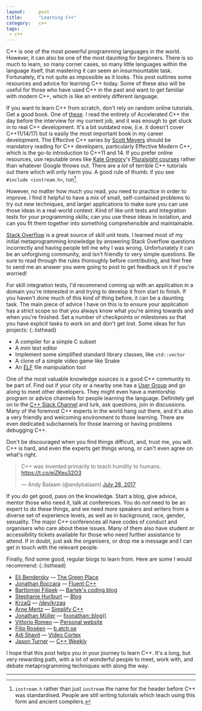 ```yaml
---
layout:     post
title:      "Learning C++"
category:   c++
tags:
 - c++
---
```


C++ is one of the most powerful programming languages in the world. However, it can also be one of the most daunting for beginners. There is so much to learn, so many corner cases, so many little languages within the language itself, that mastering it can seem an insurmountable task. Fortunately, it's not quite as impossible as it looks. This post outlines some resources and advice for learning C++ today. Some of these also will be useful for those who have used C++ in the past and want to get familiar with modern C++, which is like an entirely different language.

If you want to learn C++ from scratch, don't rely on random online tutorials. Get a good book. One of [these](https://stackoverflow.com/questions/388242/the-definitive-c-book-guide-and-list). I read the entirety of Accelerated C++ the day before the interview for my current job, and it was enough to get stuck in to real C++ development. It's a bit outdated now, (i.e. it doesn't cover C++11/14/17) but is easily the most important book in my career development. The Effective C++ series by [Scott Meyers](https://twitter.com/Scott__Meyers) should be mandatory reading for C++ developers, particularly Effective Modern C++, which is the go-to introduction to C++11 and 14. If you prefer online resources, use reputable ones like [Kate Gregory](https://twitter.com/gregcons)'s [Pluralsight courses](https://www.pluralsight.com/authors/kate-gregory) rather than whatever Google throws out. There are a *lot* of terrible C++ tutorials out there which will only harm you. A good rule of thumb: if you see `#include <iostream.h>`, run[^1].

[^1]: `iostream.h` rather than just `iostream` the name for the header before C++ was standardised. People are still writing tutorials which teach using this form and ancient compilers.

However, no matter how much you read, you need to practice in order to improve. I find it helpful to have a mix of small, self-contained problems to try out new techniques, and larger applications to make sure you can use those ideas in a real-world context. Kind of like unit tests and integration tests for your programming skills; can you use these ideas in isolation, and can you fit them together into something comprehensible and maintainable.

[Stack Overflow](https://stackoverflow.com/) is a great source of skill unit tests. I learned most of my initial metaprogramming knowledge by answering Stack Overflow questions incorrectly and having people tell me why I was wrong. Unfortunately it can be an unforgiving community, and isn't friendly to very simple questions. Be sure to read through the rules thoroughly before contributing, and feel free to send me an answer you were going to post to get feedback on it if you're worried!

For skill integration tests, I'd recommend coming up with an application in a domain you're interested in and trying to develop it from start to finish. If you haven't done much of this kind of thing before, it can be a daunting task. The main piece of advice I have on this is to ensure your application has a strict scope so that you always know what you're aiming towards and when you're finished. Set a number of checkpoints or milestones so that you have explicit tasks to work on and don't get lost. Some ideas for fun projects:
{:.listhead}

* A compiler for a simple C subset
* A mini text editor
* Implement some simplified standard library classes, like `std::vector`
* A clone of a simple video game like Snake
* An [ELF](https://en.wikipedia.org/wiki/Executable_and_Linkable_Format) file manipulation tool

One of the most valuable knowledge sources is a good C++ community to be part of. Find out if your city or a nearby one has a [User Group](https://meetingcpp.com/index.php/user-groups.html) and go along to meet other developers. They might even have a mentorship program or advice channels for people learning the language. Definitely get on to the [C++ Slack Channel](https://cpplang.now.sh/) and lurk, ask questions, join in discussions. Many of the foremost C++ experts in the world hang out there, and it's also a very friendly and welcoming environment to those learning. There are even dedicated subchannels for those learning or having problems debugging C++.

Don't be discouraged when you find things difficult, and, trust me, you will. C++ is hard, and even the experts get things wrong, or can't even agree on what's right.

<blockquote class="twitter-tweet" data-lang="en"><p lang="en" dir="ltr">C++ was invented primarily to teach humility to humans. <a href="https://t.co/ejZKeu32O3">https://t.co/ejZKeu32O3</a></p>&mdash; Andy Balaam (@andybalaam) <a href="https://twitter.com/andybalaam/status/890856460028178432">July 28, 2017</a></blockquote>
<script async src="//platform.twitter.com/widgets.js" charset="utf-8"></script>

If you *do* get good, pass on the knowledge. Start a blog, give advice, mentor those who need it, talk at conferences. You do *not* need to be an expert to do these things, and we need more speakers and writers from a diverse set of experience levels, as well as in background, race, gender, sexuality. The major C++ conferences all have codes of conduct and organisers who care about these issues. Many of them also have student or accessibility tickets available for those who need further assistance to attend. If in doubt, just ask the organisers, or drop me a message and I can get in touch with the relevant people.

Finally, find some good, regular blogs to learn from. Here are some I would recommend:
{:.listhead}

* [Eli Bendersky](https://twitter.com/elibendersky) &mdash; [The Green Place](http://eli.thegreenplace.net/)
* [Jonathan Boccara](https://twitter.com/JoBoccara) &mdash; [Fluent C++](http://www.fluentcpp.com/)
* [Bartlomiej Filipek](https://twitter.com/fenbf) &mdash; [Bartek's coding blog](http://www.bfilipek.com/)
* [Stephanie Hurlburt](https://twitter.com/sehurlburt) &mdash; [Blog](http://stephaniehurlburt.com/blog-archive/)
* [KrzaQ](https://twitter.com/KrzaQ2) &mdash; [/dev/krzaq](https://dev.krzaq.cc/)
* [Arne Mertz](https://twitter.com/arne_mertz) &mdash; [Simplify C++](http://arne-mertz.de/)
* [Jonathan Müller](https://twitter.com/foonathan) &mdash; [foonathan::blog()](http://foonathan.net/)
* [Vittorio Romeo](https://twitter.com/supahvee1234) &mdash; [Personal website](http://vittorioromeo.info/)
* [Filip Roséen](https://twitter.com/aboywithstories) &mdash; [b.atch.se](http://b.atch.se/)
* [Adi Shavit](https://twitter.com/AdiShavit) &mdash; [Video Cortex](https://adishavit.github.io/#blog)
* [Jason Turner](https://twitter.com/lefticus) &mdash; [C++ Weekly](https://www.youtube.com/playlist?list=PLs3KjaCtOwSZ2tbuV1hx8Xz-rFZTan2J1)

I hope that this post helps you in your journey to learn C++. It's a long, but very rewarding path, with a lot of wonderful people to meet, work with, and debate metaprogramming techniques with along the way.

----------------
